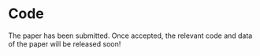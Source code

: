 # Code
The paper has been submitted. Once accepted, the relevant code and data of the paper will be released soon!
